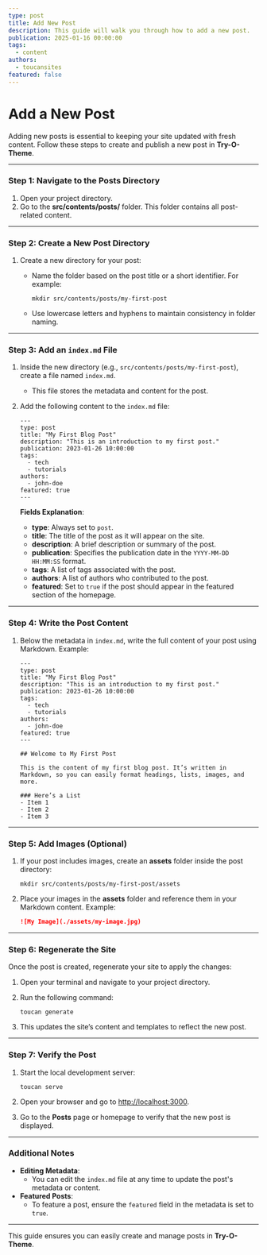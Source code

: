```yaml
---
type: post
title: Add New Post
description: This guide will walk you through how to add a new post.
publication: 2025-01-16 00:00:00
tags:
  - content
authors:
  - toucansites
featured: false
---
```


# Add a New Post

Adding new posts is essential to keeping your site updated with fresh content. Follow these steps to create and publish a new post in **Try-O-Theme**.

---

### Step 1: Navigate to the Posts Directory

1. Open your project directory.
2. Go to the **src/contents/posts/** folder. This folder contains all post-related content.

---

### Step 2: Create a New Post Directory

1. Create a new directory for your post:
   - Name the folder based on the post title or a short identifier. For example:

     ```
     mkdir src/contents/posts/my-first-post
     ```
   - Use lowercase letters and hyphens to maintain consistency in folder naming.

---

### Step 3: Add an `index.md` File

1. Inside the new directory (e.g., `src/contents/posts/my-first-post`), create a file named `index.md`.
   - This file stores the metadata and content for the post.

2. Add the following content to the `index.md` file:

   ```
   ---
   type: post
   title: "My First Blog Post"
   description: "This is an introduction to my first post."
   publication: 2023-01-26 10:00:00
   tags:
     - tech
     - tutorials
   authors:
     - john-doe
   featured: true
   ---
   ```

   **Fields Explanation**:
   - **type**: Always set to `post`.
   - **title**: The title of the post as it will appear on the site.
   - **description**: A brief description or summary of the post.
   - **publication**: Specifies the publication date in the `YYYY-MM-DD HH:MM:SS` format.
   - **tags**: A list of tags associated with the post.
   - **authors**: A list of authors who contributed to the post.
   - **featured**: Set to `true` if the post should appear in the featured section of the homepage.

---

### Step 4: Write the Post Content

1. Below the metadata in `index.md`, write the full content of your post using Markdown. Example:

   ```
   ---
   type: post
   title: "My First Blog Post"
   description: "This is an introduction to my first post."
   publication: 2023-01-26 10:00:00
   tags:
     - tech
     - tutorials
   authors:
     - john-doe
   featured: true
   ---

   ## Welcome to My First Post

   This is the content of my first blog post. It’s written in Markdown, so you can easily format headings, lists, images, and more.

   ### Here’s a List
   - Item 1
   - Item 2
   - Item 3
   ```

---

### Step 5: Add Images (Optional)

1. If your post includes images, create an **assets** folder inside the post directory:

   ```
   mkdir src/contents/posts/my-first-post/assets
   ```
2. Place your images in the **assets** folder and reference them in your Markdown content. Example:

   ```markdown
   ![My Image](./assets/my-image.jpg)
   ```

---

### Step 6: Regenerate the Site

Once the post is created, regenerate your site to apply the changes:

1. Open your terminal and navigate to your project directory.
2. Run the following command:

   ```
   toucan generate
   ```
3. This updates the site’s content and templates to reflect the new post.

---

### Step 7: Verify the Post

1. Start the local development server:

   ```
   toucan serve
   ```
2. Open your browser and go to [http://localhost:3000](http://localhost:3000).
3. Go to the **Posts** page or homepage to verify that the new post is displayed.

---

### Additional Notes

- **Editing Metadata**:
  - You can edit the `index.md` file at any time to update the post's metadata or content.
- **Featured Posts**:
  - To feature a post, ensure the `featured` field in the metadata is set to `true`.

---

This guide ensures you can easily create and manage posts in **Try-O-Theme**.
